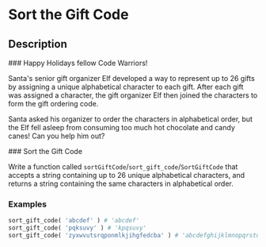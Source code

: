 # Sort the Gift Code

## Description

### Happy Holidays fellow Code Warriors!

Santa's senior gift organizer Elf developed a way to represent up to 26 gifts by assigning a unique alphabetical character to each gift. After each gift was assigned a character, the gift organizer Elf then joined the characters to form the gift ordering code.

Santa asked his organizer to order the characters in alphabetical order, but the Elf fell asleep from consuming too much hot chocolate and candy canes! Can you help him out?

### Sort the Gift Code

Write a function called `sortGiftCode`/`sort_gift_code`/`SortGiftCode` that accepts a string containing up to 26 unique alphabetical characters, and returns a string containing the same characters in alphabetical order.

### Examples

```python
sort_gift_code( 'abcdef' ) # 'abcdef'
sort_gift_code( 'pqksuvy' ) # 'kpqsuvy'
sort_gift_code( 'zyxwvutsrqponmlkjihgfedcba' ) # 'abcdefghijklmnopqrstuvwxyz'
```
